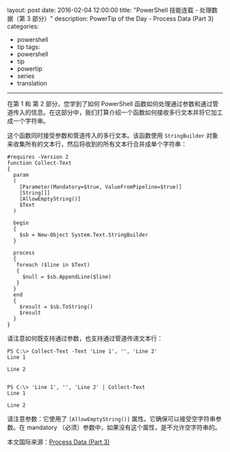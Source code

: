 ﻿layout: post
date: 2016-02-04 12:00:00
title: "PowerShell 技能连载 - 处理数据（第 3 部分）"
description: PowerTip of the Day - Process Data (Part 3)
categories:
- powershell
- tip
tags:
- powershell
- tip
- powertip
- series
- translation
---
在第 1 和 第 2 部分，您学到了如何 PowerShell 函数如何处理通过参数和通过管道传入的信息。在这部分中，我们打算介绍一个函数如何接收多行文本并将它加工成一个字符串。

这个函数同时接受参数和管道传入的多行文本。该函数使用 `StringBuilder` 对象来收集所有的文本行，然后将收到的所有文本行合并成单个字符串：

    #requires -Version 2
    function Collect-Text
    {
      param
      (
        [Parameter(Mandatory=$true, ValueFromPipeline=$true)]
        [String[]]
        [AllowEmptyString()]
        $Text
      )
    
      begin
      {
        $sb = New-Object System.Text.StringBuilder
      }
    
      process
      {
       foreach ($line in $Text)
       {
         $null = $sb.AppendLine($line)
       }
      }
      end
      {
        $result = $sb.ToString()
        $result
      }
    }

请注意如何既支持通过参数，也支持通过管道传递文本行：

    PS C:\> Collect-Text -Text 'Line 1', '', 'Line 2'
    Line 1
    
    Line 2
    
    
    PS C:\> 'Line 1', '', 'Line 2' | Collect-Text
    Line 1
    
    Line 2

请注意参数：它使用了 `[AllowEmptyString()]` 属性。它确保可以接受空字符串参数。在 mandatory （必须）参数中，如果没有这个属性，是不允许空字符串的。

<!--more-->
本文国际来源：[Process Data (Part 3)](http://community.idera.com/powershell/powertips/b/tips/posts/process-data-part-3)
